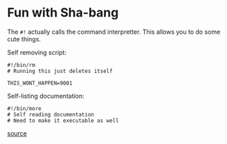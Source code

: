 # Fun with Sha-bang

The `#!` actually calls the command interpretter.  This allows you to do some cute things.

Self removing script:
```
#!/bin/rm
# Running this just deletes itself

THIS_WONT_HAPPEN=9001
```

Self-listing documentation:
```
#!/bin/more
# Self reading documentation
# Need to make it executable as well
```

[source](http://www.tldp.org/LDP/abs/html/sha-bang.html#EX1)
